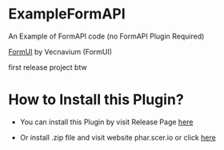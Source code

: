 # ExampleFormAPI


An Example of FormAPI code (no FormAPI Plugin Required)

[FormUI](https://github.com/Vecnavium/FormsUI) by Vecnavium (FormUI)

first release project btw

# How to Install this Plugin?

- You can install this Plugin by visit Release Page [here](https://github.com/crischutu07/ExampleFormAPI/releases/tag/master)

- Or install .zip file and visit website phar.scer.io or click [here](phar.scer.io)
